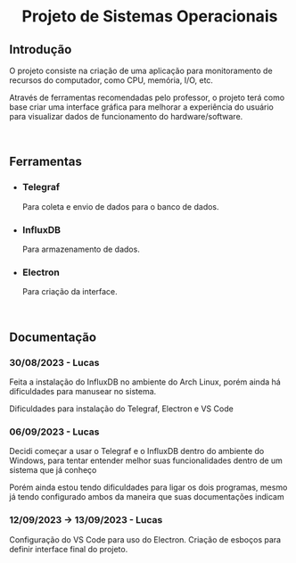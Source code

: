 <!--Titulo-->
<div>
<h1 align = "center">Projeto de Sistemas Operacionais</h1>
</div>

<!--Introdução-->
<div>
<h2>Introdução</h2>
<p>O projeto consiste na criação de uma aplicação para monitoramento de recursos do computador, como CPU, memória, I/O, etc.</p>
<p>Através de ferramentas recomendadas pelo professor, o projeto terá como base criar uma interface gráfica para melhorar a experiência do usuário para visualizar dados de funcionamento do hardware/software.</p>
</div>

<br>

<!--Ferramentas Utilizadas e informações-->
<div>
<h2>Ferramentas</h2>
<ul>
  <li>
    <h3>Telegraf</h3>
    <p>Para coleta e envio de dados para o banco de dados.</p>
  </li>
  <li>
    <h3>InfluxDB</h3>
    <p>Para armazenamento de dados.</p>
  </li>
  <li>
    <h3>Electron</h3>
    <p>Para criação da interface.</p>
  </li>
</ul>
</div>

<br>

<!--Documentação Geral-->
<h2>Documentação</h2>
<h3>30/08/2023 - Lucas</h3>
<p>Feita a instalação do InfluxDB no ambiente do Arch Linux, porém ainda há dificuldades para manusear no sistema.<p>
<p>Dificuldades para instalação do Telegraf, Electron e VS Code</p>
<h3>06/09/2023 - Lucas</h3>
<p>Decidi começar a usar o Telegraf e o InfluxDB dentro do ambiente do Windows, para tentar entender melhor suas funcionalidades dentro de um sistema que já conheço</p>
<p>Porém ainda estou tendo dificuldades para ligar os dois programas, mesmo já tendo configurado ambos da maneira que suas documentações indicam</p>
<h3>12/09/2023 -> 13/09/2023 - Lucas</h3>
<p>Configuração do VS Code para uso do Electron. Criação de esboços para definir interface final do projeto.</p>
